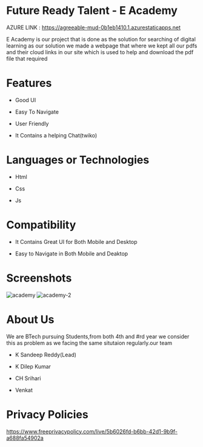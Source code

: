 # Future Ready Talent - E Academy



AZURE LINK : https://agreeable-mud-0b1eb1410.1.azurestaticapps.net



E Academy is our project that is done as the solution for searching of digital learning 
as our solution we made a webpage that where we kept all our pdfs and their cloud links in our site which is used to help and download the pdf file that required


# Features
-  Good UI

-  Easy To Navigate

-  User Friendly

-  It Contains a helping Chat(twiko)



# Languages or Technologies

-  Html

-  Css

-  Js


# Compatibility
 -  It Contains Great UI for Both Mobile and Desktop
 
 -  Easy to Navigate in Both Mobile and Deaktop
 
# Screenshots
![academy](https://user-images.githubusercontent.com/102971075/193500469-ed03c5a2-3e05-4b3d-bc6f-d2d5e0e897c8.PNG)
![academy-2](https://user-images.githubusercontent.com/102971075/193500486-84e26377-163f-47f9-b5c4-1550b7715bc4.PNG)


# About Us
We are BTech pursuing Students,from both 4th and #rd year we consider this as problem as we facing the same situtaion regularly.our team

-  K Sandeep Reddy(Lead)

-  K Dilep Kumar

-  CH Srihari 

-  Venkat


# Privacy Policies 

https://www.freeprivacypolicy.com/live/5b6026fd-b6bb-42d1-9b9f-a688fa54902a

